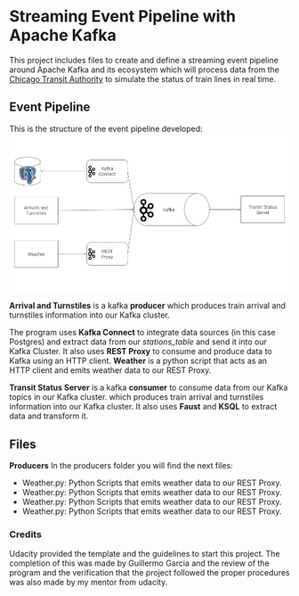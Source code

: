 # Streaming Event Pipeline with Apache Kafka

This project includes files to create and define a streaming event pipeline around Apache Kafka and its ecosystem which will process data from the [Chicago Transit Authority](https://www.transitchicago.com/data/) to simulate the status of train lines in real time.

## Event Pipeline
This is the structure of the event pipeline developed:
![Project Architecture](https://raw.githubusercontent.com/Gares95/Streaming-Event-Pipeline_Apache-Kafka/master/Img/diagram.png)

**Arrival and Turnstiles** is a kafka **producer** which produces train arrival and turnstiles information into our Kafka cluster.

The program uses **Kafka Connect** to integrate data sources (in this case Postgres) and extract data from our *stations_table* and send it into our Kafka Cluster. It also uses **REST Proxy** to consume and produce data to Kafka using an HTTP client. **Weather** is a python script that acts as an HTTP client and emits weather data to our REST Proxy.

**Transit Status Server** is a kafka **consumer** to consume data from our Kafka topics in our Kafka cluster.  which produces train arrival and turnstiles information into our Kafka cluster. It also uses **Faust** and **KSQL** to extract data and transform it.

## Files

**Producers**
In the producers folder you will find the next files:
- Weather.py: Python Scripts that emits weather data to our REST Proxy.
- Weather.py: Python Scripts that emits weather data to our REST Proxy.
- Weather.py: Python Scripts that emits weather data to our REST Proxy.
- Weather.py: Python Scripts that emits weather data to our REST Proxy.

### Credits
Udacity provided the template and the guidelines to start this project.
The completion of this was made by Guillermo Garcia and the review of the program and the verification that the project followed the proper procedures was also made by my mentor from udacity.